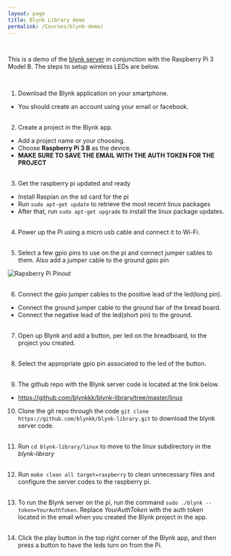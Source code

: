 ```yaml
---
layout: page
title: Blynk Library demo
permalink: /Courses/blynk-demo/
---
```


<br>

This is a demo of the [blynk server](http://www.blynk.cc/) in conjunction with the Raspberry Pi 3 Model B. The steps to setup wireless LEDs are below.

<br>

1. Download the Blynk application on your smartphone.
- You should create an account using your email or facebook. <br><br>

2. Create a project in the Blynk app.
- Add a project name or your choosing.
- Choose **Raspberry Pi 3 B** as the device.
- **MAKE SURE TO SAVE THE EMAIL WITH THE AUTH TOKEN FOR THE PROJECT** <br><br>

3. Get the raspberry pi updated and ready
  - Install Raspian on the sd card for the pi
  - Run ```sudo apt-get update``` to retrieve the most recent linux packages
  - After that, run ```sudo apt-get upgrade``` to install the linux package updates. <br><br>

4. Power up the Pi using a micro usb cable and connect it to Wi-Fi. <br><br>

5.  Select a few gpio pins to use on the pi and connect jumper cables to them. Also add a jumper cable to the ground gpio pin

![Rapsberry Pi Pinout]() <br><br>

6. Connect the gpio jumper cables to the positive lead of the led(long pin).
- Connect the ground jumper cable to the ground bar of the bread board.
- Connect the negative lead of the led(short pin) to the ground. <br><br>

7. Open up Blynk and add a button, per led on the breadboard, to the project you created. <br><br>

8. Select the appropriate gpio pin associated to the led of the button. <br><br>

9. The github repo with the Blynk server code is located at the link below.
  - https://github.com/blynkkk/blynk-library/tree/master/linux

10. Clone the git repo through the code ```git clone https://github.com/blynkk/blynk-library.git``` to download the blynk server code. <br><br>

11. Run ```cd blynk-library/linux``` to move to the *linux* subdirectory in the *blynk-library* <br><br>

12. Run ```make clean all target=raspberry``` to clean unnecessary files and configure the server codes to the raspberry pi. <br><br>

13. To run the Blynk server on the pi, run the command ```sudo ./blynk --token=YourAuthToken```. Replace *YourAuthToken* with the auth token located in the email when you created the Blynk project in the app. <br><br>

14. Click the play button in the top right corner of the Blynk app, and then press a button to have the leds turn on from the Pi.
